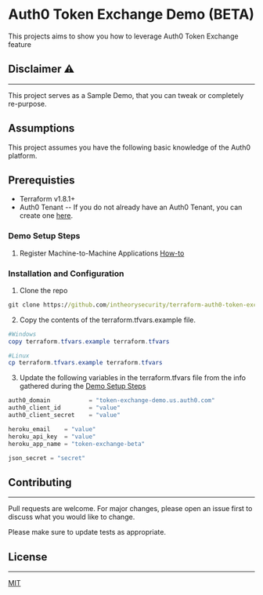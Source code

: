 # Auth0 Token Exchange Demo (BETA)

This projects aims to show you how to leverage Auth0 Token Exchange feature

## Disclaimer :warning:
---
This project serves as a Sample Demo, that you can tweak or completely re-purpose.

## Assumptions
This project assumes you have the following basic knowledge of the Auth0 platform.

## Prerequisties
* Terraform v1.8.1+
* Auth0 Tenant -- If you do not already have an Auth0 Tenant, you can create one [here](https://auth0.com/signup?place=header&type=button&text=sign%20up).

### Demo Setup Steps
1. Register Machine-to-Machine Applications [How-to](https://auth0.com/docs/get-started/auth0-overview/create-applications/machine-to-machine-apps)

### Installation and Configuration
1. Clone the repo
```bat
git clone https://github.com/intheorysecurity/terraform-auth0-token-exchange.git
```

2. Copy the contents of the terraform.tfvars.example file.
```powershell
#Windows
copy terraform.tfvars.example terraform.tfvars

#Linux
cp terraform.tfvars.example terraform.tfvars
```
3. Update the following variables in the terraform.tfvars file from the info gathered during the [Demo Setup Steps](#demo-setup-steps)

```powershell
auth0_domain           = "token-exchange-demo.us.auth0.com"
auth0_client_id        = "value"
auth0_client_secret    = "value"

heroku_email    = "value"
heroku_api_key  = "value"
heroku_app_name = "token-exchange-beta"

json_secret = "secret"
```

## Contributing
---
Pull requests are welcome. For major changes, please open an issue first to discuss what you would like to change.

Please make sure to update tests as appropriate.

## License
---
[MIT](https://choosealicense.com/licenses/mit/)